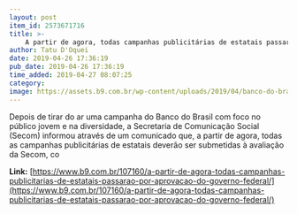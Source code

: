 ```yaml
---
layout: post
item_id: 2573671716
title: >-
    A partir de agora, todas campanhas publicitárias de estatais passarão por aprovação do Governo Federal
author: Tatu D'Oquei
date: 2019-04-26 17:36:19
pub_date: 2019-04-26 17:36:19
time_added: 2019-04-27 08:07:25
category: 
image: https://assets.b9.com.br/wp-content/uploads/2019/04/banco-do-brasil-governo-publicidade.jpg
---
```


Depois de tirar do ar uma campanha do Banco do Brasil com foco no público jovem e na diversidade, a Secretaria de Comunicação Social (Secom) informou através de um comunicado que, a partir de agora, todas as campanhas publicitárias de estatais deverão ser submetidas à avaliação da Secom, co

**Link:** [https://www.b9.com.br/107160/a-partir-de-agora-todas-campanhas-publicitarias-de-estatais-passarao-por-aprovacao-do-governo-federal/](https://www.b9.com.br/107160/a-partir-de-agora-todas-campanhas-publicitarias-de-estatais-passarao-por-aprovacao-do-governo-federal/)

